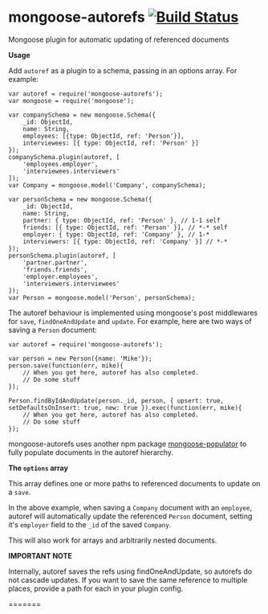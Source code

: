 mongoose-autorefs [![Build Status](https://travis-ci.org/strewhella/mongoose-autorefs.svg?branch=master)](https://travis-ci.org/strewhella/mongoose-autorefs)
=================

Mongoose plugin for automatic updating of referenced documents

**Usage**

Add `autoref` as a plugin to a schema, passing in an options array. For example:

```
var autoref = require('mongoose-autorefs');
var mongoose = require('mongoose');

var companySchema = new mongoose.Schema({
    _id: ObjectId,
    name: String,
    employees: [{type: ObjectId, ref: 'Person'}],
    interviewees: [{ type: ObjectId, ref: 'Person' }]
});
companySchema.plugin(autoref, [
    'employees.employer',
    'interviewees.interviewers'
]);
var Company = mongoose.model('Company', companySchema);

var personSchema = new mongoose.Schema({
    _id: ObjectId,
    name: String,
    partner: { type: ObjectId, ref: 'Person' }, // 1-1 self
    friends: [{ type: ObjectId, ref: 'Person' }], // *-* self
    employer: { type: ObjectId, ref: 'Company' }, // 1-*
    interviewers: [{ type: ObjectId, ref: 'Company' }] // *-*
});
personSchema.plugin(autoref, [
    'partner.partner',
    'friends.friends',
    'employer.employees',
    'interviewers.interviewees'
]);
var Person = mongoose.model('Person', personSchema);
```

The autoref behaviour is implemented using mongoose's post middlewares for `save`, `findOneAndUpdate` and `update`.
For example, here are two ways of saving a `Person` document:

```
var autoref = require('mongoose-autorefs');

var person = new Person({name: 'Mike'});
person.save(function(err, mike){
    // When you get here, autoref has also completed.
    // Do some stuff
});

Person.findByIdAndUpdate(person._id, person, { upsert: true, setDefaultsOnInsert: true, new: true }).exec(function(err, mike){
    // When you get here, autoref has also completed.
    // Do some stuff
});
```

mongoose-autorefs uses another npm package [mongoose-populator](https://www.npmjs.com/package/mongoose-populator) to fully populate documents in the autoref hierarchy.

**The `options` array**

This array defines one or more paths to referenced documents to update on a `save`.

In the above example, when saving a `Company` document with an `employee`, autoref will automatically update the referenced `Person` document, setting it's `employer` field to the `_id` of the saved `Company`.

This will also work for arrays and arbitrarily nested documents.


**IMPORTANT NOTE**

Internally, autoref saves the refs using findOneAndUpdate, so autorefs do not cascade updates. If you want to save the same reference to multiple places, provide a path for each in your plugin config.

=======
